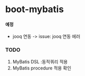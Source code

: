 # boot-mybatis

#### 예정
- jooq 연동
    -> issue: jooq 연동 에러


### TODO
1. MyBatis DSL :동적쿼리 적용
2. MyBatis procedure 적용 확인